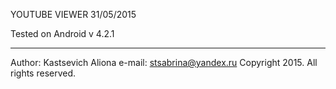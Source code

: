 YOUTUBE VIEWER 31/05/2015

Tested on Android v 4.2.1
________________________________________
Author: Kastsevich Aliona
e-mail: stsabrina@yandex.ru
Copyright 2015. All rights reserved.